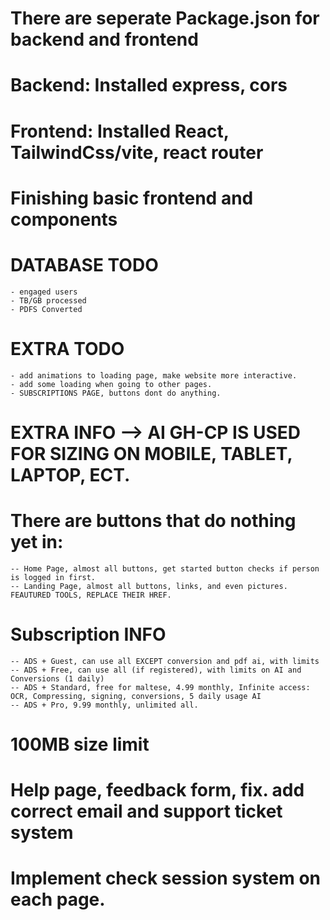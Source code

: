 # There are seperate Package.json for backend and frontend

# Backend: Installed express, cors
# Frontend: Installed React, TailwindCss/vite, react router

# Finishing basic frontend and components


# DATABASE TODO
    - engaged users
    - TB/GB processed
    - PDFS Converted
    
# EXTRA TODO
    - add animations to loading page, make website more interactive.
    - add some loading when going to other pages.
    - SUBSCRIPTIONS PAGE, buttons dont do anything.


# EXTRA INFO --> AI GH-CP IS USED FOR SIZING ON MOBILE, TABLET, LAPTOP, ECT.

# There are buttons that do nothing yet in:
    -- Home Page, almost all buttons, get started button checks if person is logged in first.
    -- Landing Page, almost all buttons, links, and even pictures. FEAUTURED TOOLS, REPLACE THEIR HREF.


# Subscription INFO
    -- ADS + Guest, can use all EXCEPT conversion and pdf ai, with limits
    -- ADS + Free, can use all (if registered), with limits on AI and Conversions (1 daily)
    -- ADS + Standard, free for maltese, 4.99 monthly, Infinite access: OCR, Compressing, signing, conversions, 5 daily usage AI
    -- ADS + Pro, 9.99 monthly, unlimited all.

# 100MB size limit

# Help page, feedback form, fix. add correct email and support ticket system
# Implement check session system on each page.